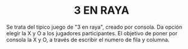 <h1 align="center">3 EN RAYA</h1>
Se trata del típico juego de "3 en raya", creado por consola. 
Da opción elegir la X y O a los jugadores participantes.
El objetivo de poner por consola la X y O, a través de escribir el numero de fila y columna.


